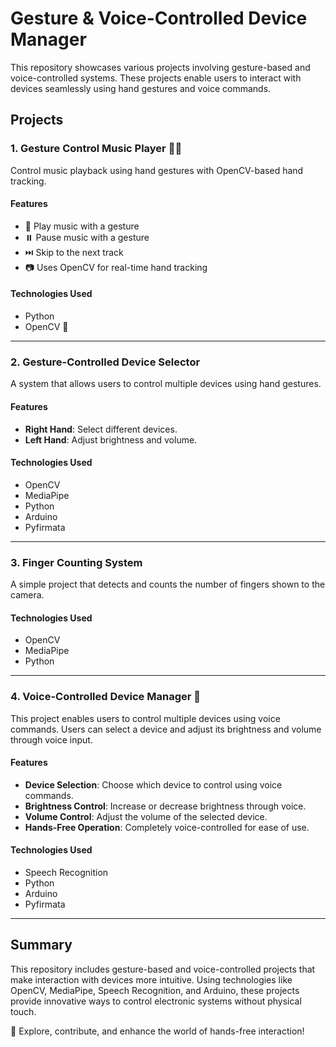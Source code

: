 # Gesture & Voice-Controlled Device Manager

This repository showcases various projects involving gesture-based and voice-controlled systems. These projects enable users to interact with devices seamlessly using hand gestures and voice commands.

## Projects

### 1. Gesture Control Music Player 🎵🤚
Control music playback using hand gestures with OpenCV-based hand tracking.  

#### Features
- 🎵 Play music with a gesture 
- ⏸️ Pause music with a gesture   
- ⏭️ Skip to the next track 
- 📷 Uses OpenCV for real-time hand tracking  
 
#### Technologies Used 
- Python  
- OpenCV 🎥

--- 

### 2. Gesture-Controlled Device Selector
A system that allows users to control multiple devices using hand gestures. 

#### Features
- **Right Hand**: Select different devices.
- **Left Hand**: Adjust brightness and volume.

#### Technologies Used
- OpenCV
- MediaPipe
- Python
- Arduino
- Pyfirmata

---

### 3. Finger Counting System
A simple project that detects and counts the number of fingers shown to the camera.

#### Technologies Used
- OpenCV
- MediaPipe
- Python

---

### 4. Voice-Controlled Device Manager 🎤
This project enables users to control multiple devices using voice commands. Users can select a device and adjust its brightness and volume through voice input.

#### Features
- **Device Selection**: Choose which device to control using voice commands.
- **Brightness Control**: Increase or decrease brightness through voice.
- **Volume Control**: Adjust the volume of the selected device.
- **Hands-Free Operation**: Completely voice-controlled for ease of use.

#### Technologies Used
- Speech Recognition
- Python
- Arduino
- Pyfirmata

---

## Summary
This repository includes gesture-based and voice-controlled projects that make interaction with devices more intuitive. Using technologies like OpenCV, MediaPipe, Speech Recognition, and Arduino, these projects provide innovative ways to control electronic systems without physical touch.

🚀 Explore, contribute, and enhance the world of hands-free interaction!
